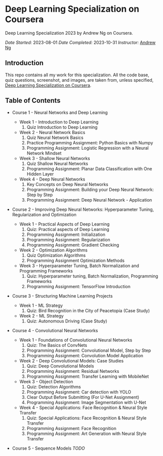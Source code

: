 # Deep Learning Specialization on Coursera
Deep Learning Specialization 2023 by Andrew Ng on Coursera.

_Date Started:_ 2023-08-01
_Date Completed:_ 2023-10-31
_Instructor:_ [Andrew Ng](http://www.andrewng.org/)

## Introduction

This repo contains all my work for this specialization. All the code base, quiz questions, screenshot, and images, are taken from, unless specified, [Deep Learning Specialization on Coursera](https://www.coursera.org/specializations/deep-learning).

## Table of Contents

- Course 1 - Neural Networks and Deep Learning

  - Week 1 - Introduction to Deep Learning
    1. Quiz Introduction to Deep Learning
  - Week 2 - Neural Network Basics
    1. Quiz Neural Network Basics
    2. Practice Programming Assignment: Python Basics with Numpy
    3. Programming Assignment: Logistic Regression with a Neural Network Mindset
  - Week 3 - Shallow Neural Networks
    1. Quiz Shallow Neural Networks
    2. Programming Assignment: Planar Data Classification with One Hidden Layer
  - Week 4 - Deep Neural Networks
    1. Key Concepts on Deep Neural Networks
    2. Programming Assignment: Building your Deep Neural Network: Step by Step
    3. Programming Assignment: Deep Neural Network - Application 

- Course 2 - Improving Deep Neural Networks: Hyperparameter Tuning, Regularization and Optimization

  - Week 1 - Practical Aspects of Deep Learning
    1. Quiz: Practical aspects of Deep Learning
    2. Programming Assignment: Initialization
    3. Programming Assignment: Regularization
    4. Programming Assignment: Gradient Checking
  - Week 2 - Optimization Algorithms
    1. Quiz Optimization Algorithms
    2. Programming Assignment Optimization Methods
  - Week 3 - Hyperparameter Tuning, Batch Normalization and Programming Frameworks
    1. Quiz: Hyperparameter tuning, Batch Normalization, Programming Frameworks
    2. Programming Assignment: TensorFlow Introduction

- Course 3 - Structuring Machine Learning Projects

  - Week 1 - ML Strategy
    1. Quiz: Bird Recognition in the City of Peacetopia (Case Study)    
  - Week 2 - ML Strategy
    1. Quiz: Autonomous Driving (Case Study)        

- Course 4 - Convolutional Neural Networks

  - Week 1 - Foundations of Convolutional Neural Networks
    1. Quiz: The Basics of ConvNets
    2. Programming Assignment: Convolutional Model, Step by Step
    3. Programming Assignment: Convolution Model Application
  - Week 2 - Deep Convolutional Models: Case Studies
    1. Quiz: Deep Convolutional Models
    2. Programming Assignment: Residual Networks
    3. Programming Assignment: Transfer Learning with MobileNet
  - Week 3 - Object Detection
    1. Quiz: Detection Algorithms
    2. Programming Assignment: Car detection with YOLO
    3. Clear Output Before Submitting (For U-Net Assignment)
    4. Programming Assignment: Image Segmentation with U-Net
  - Week 4 - Special Applications: Face Recognition & Neural Style Transfer    
    1. Quiz: Special Applications: Face Recognition & Neural Style Transfer
    2. Programming Assignment: Face Recognition
    3. Programming Assignment: Art Generation with Neural Style Transfer

- Course 5 - Sequence Models
  _TODO_



  








